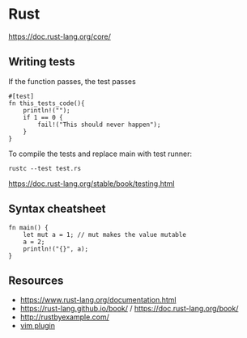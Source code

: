 # Rust
<https://doc.rust-lang.org/core/>

Writing tests
-------------

If the function passes, the test passes

	#[test]
	fn this_tests_code(){
		println!("");
		if 1 == 0 {
			fail!("This should never happen");
		}
	}

To compile the tests and replace main with test runner:

``rustc --test test.rs``

<https://doc.rust-lang.org/stable/book/testing.html>

Syntax cheatsheet
-----------------

	fn main() {
		let mut a = 1; // mut makes the value mutable
		a = 2;
		println!("{}", a);
	}


Resources
---------


* <https://www.rust-lang.org/documentation.html>
* <https://rust-lang.github.io/book/> / <https://doc.rust-lang.org/book/>
* <http://rustbyexample.com/>
* [vim plugin](https://github.com/rust-lang/rust.vim)


